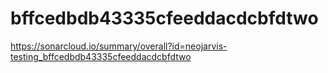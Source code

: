 # bffcedbdb43335cfeeddacdcbfdtwo
https://sonarcloud.io/summary/overall?id=neojarvis-testing_bffcedbdb43335cfeeddacdcbfdtwo
